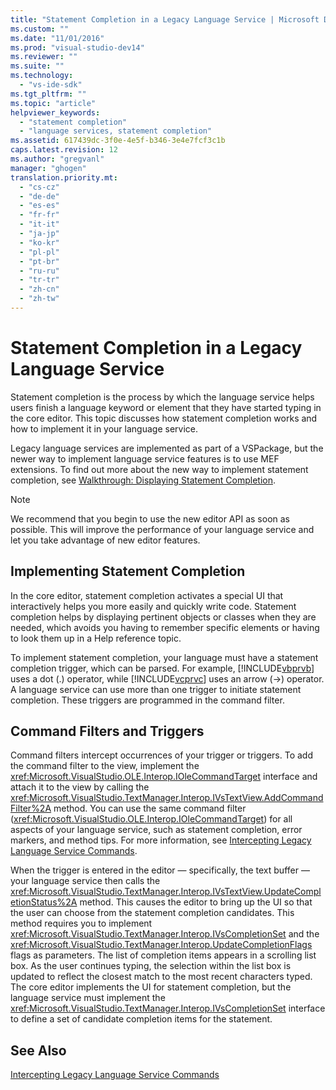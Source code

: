 ```yaml
---
title: "Statement Completion in a Legacy Language Service | Microsoft Docs"
ms.custom: ""
ms.date: "11/01/2016"
ms.prod: "visual-studio-dev14"
ms.reviewer: ""
ms.suite: ""
ms.technology: 
  - "vs-ide-sdk"
ms.tgt_pltfrm: ""
ms.topic: "article"
helpviewer_keywords: 
  - "statement completion"
  - "language services, statement completion"
ms.assetid: 617439dc-3f0e-4e5f-b346-3e4e7fcf3c1b
caps.latest.revision: 12
ms.author: "gregvanl"
manager: "ghogen"
translation.priority.mt: 
  - "cs-cz"
  - "de-de"
  - "es-es"
  - "fr-fr"
  - "it-it"
  - "ja-jp"
  - "ko-kr"
  - "pl-pl"
  - "pt-br"
  - "ru-ru"
  - "tr-tr"
  - "zh-cn"
  - "zh-tw"
---
```

# Statement Completion in a Legacy Language Service
Statement completion is the process by which the language service helps users finish a language keyword or element that they have started typing in the core editor. This topic discusses how statement completion works and how to implement it in your language service.  
  
 Legacy language services are implemented as part of a VSPackage, but the newer way to implement language service features is to use MEF extensions. To find out more about the new way to implement statement completion, see [Walkthrough: Displaying Statement Completion](../../extensibility/walkthrough-displaying-statement-completion.md).  
  
> [!NOTE]
>  We recommend that you begin to use the new editor API as soon as possible. This will improve the performance of your language service and let you take advantage of new editor features.  
  
## Implementing Statement Completion  
 In the core editor, statement completion activates a special UI that interactively helps you more easily and quickly write code. Statement completion helps by displaying pertinent objects or classes when they are needed, which avoids you having to remember specific elements or having to look them up in a Help reference topic.  
  
 To implement statement completion, your language must have a statement completion trigger, which can be parsed. For example, [!INCLUDE[vbprvb](../../code-quality/includes/vbprvb_md.md)] uses a dot (.) operator, while [!INCLUDE[vcprvc](../../code-quality/includes/vcprvc_md.md)] uses an arrow (->) operator. A language service can use more than one trigger to initiate statement completion. These triggers are programmed in the command filter.  
  
## Command Filters and Triggers  
 Command filters intercept occurrences of your trigger or triggers. To add the command filter to the view, implement the <xref:Microsoft.VisualStudio.OLE.Interop.IOleCommandTarget> interface and attach it to the view by calling the <xref:Microsoft.VisualStudio.TextManager.Interop.IVsTextView.AddCommandFilter%2A> method. You can use the same command filter (<xref:Microsoft.VisualStudio.OLE.Interop.IOleCommandTarget>) for all aspects of your language service, such as statement completion, error markers, and method tips. For more information, see [Intercepting Legacy Language Service Commands](../../extensibility/internals/intercepting-legacy-language-service-commands.md).  
  
 When the trigger is entered in the editor — specifically, the text buffer — your language service then calls the <xref:Microsoft.VisualStudio.TextManager.Interop.IVsTextView.UpdateCompletionStatus%2A> method. This causes the editor to bring up the UI so that the user can choose from the statement completion candidates. This method requires you to implement <xref:Microsoft.VisualStudio.TextManager.Interop.IVsCompletionSet> and the <xref:Microsoft.VisualStudio.TextManager.Interop.UpdateCompletionFlags> flags as parameters. The list of completion items appears in a scrolling list box. As the user continues typing, the selection within the list box is updated to reflect the closest match to the most recent characters typed. The core editor implements the UI for statement completion, but the language service must implement the <xref:Microsoft.VisualStudio.TextManager.Interop.IVsCompletionSet> interface to define a set of candidate completion items for the statement.  
  
## See Also  
 [Intercepting Legacy Language Service Commands](../../extensibility/internals/intercepting-legacy-language-service-commands.md)